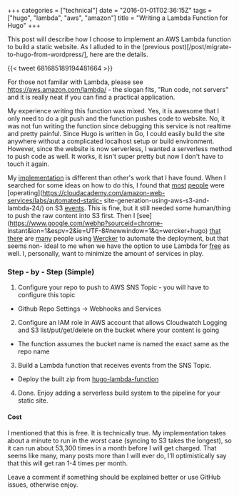 +++
categories = ["technical"]
date = "2016-01-01T02:36:15Z"
tags = ["hugo", "lambda", "aws", "amazon"]
title = "Writing a Lambda Function for Hugo"
+++

This post will describe how I choose to implement an AWS Lambda function to
build a static website. As I alluded to in the (previous
post)[/post/migrate-to-hugo-from-wordpress/], here are the details.

{{< tweet 681685189194481664 >}}

For those not familar with Lambda, please see https://aws.amazon.com/lambda/ -
the slogan fits, "Run code, not servers" and it is really neat if you can find a
practical application.

My experience writing this function was mixed. Yes, it is awesome that I only
need to do a git push and the function pushes code to website. No, it was not
fun writing the function since debugging this service is not realtime and pretty
painful. Since Hugo is written in Go, I could easily build the site anywhere
without a complicated localhost setup or build environment. However, since the
website is now serverless, I wanted a serverless method to push code as well. It
works, it isn't super pretty but now I don't have to touch it again.

My [implementation](https://github.com/jolexa/hugo-lambda-function) is different
than other's work that I have found. When I searched for some ideas on how to do
this, I found that [most](https://github.com/ryansb/hugo-lambda)
[people](https://www.airpair.com/lambda/posts/aws-lambda-stream-processing) were
[operating](https://cloudacademy.com/amazon-web-services/labs/automated-static-
site-generation-using-aws-s3-and-lambda-24/) on S3
[events](https://discuss.gohugo.io/t/hugo-build-system-on-aws-lambda/1197/6).
This is fine, but it still needed some human/thing to push the raw content into
S3 first. Then I [see](https://www.google.com/webhp?sourceid=chrome-
instant&ion=1&espv=2&ie=UTF-8#newwindow=1&q=wercker+hugo)
[that](http://sa.muel.be/2015/continuous-integration-with-hugo-and-wercker/)
[there](http://ig.nore.me/2015/01/hugo-build-step-for-wercker/) are
[many](https://gohugo.io/tutorials/automated-deployments/) people using
[Wercker](http://wercker.com/) to automate the deployment, but that seems non-
ideal to me when we have the option to use Lambda for
[free](https://aws.amazon.com/lambda/pricing/) as well. I, personally, want to
minimize the amount of services in play.

### Step - by - Step (Simple)
1. Configure your repo to push to AWS SNS Topic - you will have to configure
this topic
  * Github Repo Settings -> Webhooks and Services
2. Configure an IAM role in AWS account that allows Cloudwatch Logging and S3
list/put/get/delete on the bucket where your content is going
  * The function assumes the bucket name is named the exact same as the repo
name
3. Build a Lambda function that receives events from the SNS Topic.
  * Deploy the built zip from [hugo-lambda-function](https://github.com/jolexa/hugo-lambda-function)
4. Done. Enjoy adding a serverless build system to the pipeline for your
static site.

#### Cost
I mentioned that this is free. It is technically true. My implementation takes
about a minute to run in the worst case (syncing to S3 takes the longest), so
it can run about 53,300 times in a month before I will get charged. That seems
like many, many posts more than I will ever do, I'll optimistically say that
this will get ran 1-4 times per month.

Leave a comment if something should be explained better or use GitHub issues,
otherwise enjoy.
